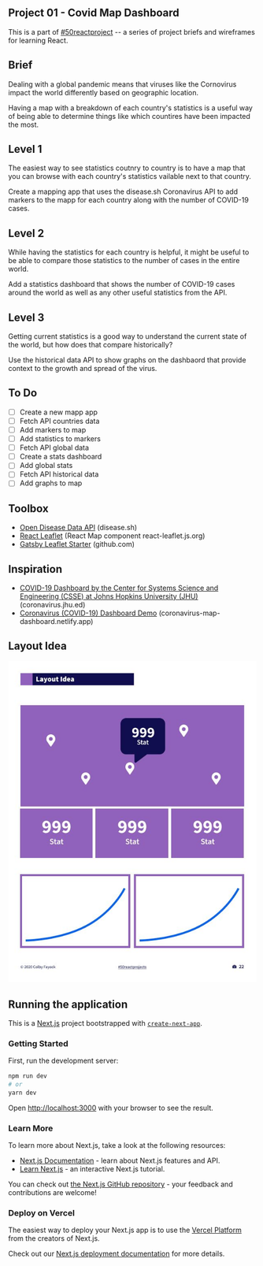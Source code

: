 ## Project 01 - Covid Map Dashboard
This is a part of [#50reactproject](https://50reactprojects.com) -- a series of project briefs and wireframes for learning React.

## Brief
Dealing with a global pandemic means that viruses like the Cornovirus impact the world differently based on geographic location.

Having a map with a breakdown of each country's statistics is a useful way of being able to determine things like which countires have been impacted the most.

## Level 1
The easiest way to see statistics coutnry to country is to have a map that you can browse with each country's statistics vailable next to that country.

Create a mapping app that uses the disease.sh Coronavirus API to add markers to the mapp for each country along with the number of COVID-19 cases.

## Level 2
While having the statistics for each country is helpful, it might be useful to be able to compare those statistics to the number of cases in the entire world.

Add a statistics dashboard that shows the number of COVID-19 cases around the world as well as any other useful statistics from the API.

## Level 3
Getting current statistics is a good way to understand the current state of the world, but how does that compare historically?

Use the historical data API to show graphs on the dashbaord that provide context to the growth and spread of the virus.

## To Do
- [ ] Create a new mapp app
- [ ] Fetch API countries data
- [ ] Add markers to map
- [ ] Add statistics to markers
- [ ] Fetch API global data
- [ ] Create a stats dashboard
- [ ] Add global stats
- [ ] Fetch API historical data
- [ ] Add graphs to map

## Toolbox
- [Open Disease Data API](https://disease.sh/) (disease.sh)
- [React Leaflet](https://react-leaflet.js.org/) (React Map component react-leaflet.js.org)
- [Gatsby Leaflet Starter](https://github.com/colbyfayock/gatsby-starter-leaflet) (github.com)

## Inspiration
- [COVID-19 Dashboard by the Center for Systems Science and Engineering (CSSE) at Johns Hopkins University (JHU)](https://coronavirus.jhu.edu/map.html) (coronavirus.jhu.ed)
- [Coronavirus (COVID-19) Dashboard Demo](https://coronavirus-map-dashboard.netlify.app/) (coronavirus-map-dashboard.netlify.app)

## Layout Idea
![Layout Wireframe](/public/images/layout-wireframe-idea.jpg)

## Running the application

This is a [Next.js](https://nextjs.org/) project bootstrapped with [`create-next-app`](https://github.com/vercel/next.js/tree/canary/packages/create-next-app).

### Getting Started

First, run the development server:

```bash
npm run dev
# or
yarn dev
```

Open [http://localhost:3000](http://localhost:3000) with your browser to see the result.

### Learn More

To learn more about Next.js, take a look at the following resources:

- [Next.js Documentation](https://nextjs.org/docs) - learn about Next.js features and API.
- [Learn Next.js](https://nextjs.org/learn) - an interactive Next.js tutorial.

You can check out [the Next.js GitHub repository](https://github.com/vercel/next.js/) - your feedback and contributions are welcome!

### Deploy on Vercel

The easiest way to deploy your Next.js app is to use the [Vercel Platform](https://vercel.com/new?utm_medium=default-template&filter=next.js&utm_source=create-next-app&utm_campaign=create-next-app-readme) from the creators of Next.js.

Check out our [Next.js deployment documentation](https://nextjs.org/docs/deployment) for more details.
